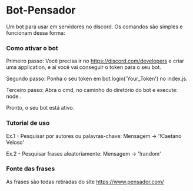 # Bot-Pensador

Um bot para usar em servidores no discord. Os comandos são simples e funcionam dessa forma:

### Como ativar o bot

Primeiro passo: Você precisa ir no https://discord.com/developers e criar uma application, e aí você vai conseguir o token para o seu bot.

Segundo passo: Ponha o seu token em bot.login('Your_Token') no index.js.

Terceiro passo: Abra o cmd, no caminho do diretório do bot e execute: <br>
node .

Pronto, o seu bot está ativo.

### Tutorial de uso
Ex.1 - Pesquisar por autores ou palavras-chave:
Mensagem -> '!Caetano Veloso'

Ex.2 - Pesquisar frases aleatoriamente:
Mensagem -> '!random'

### Fonte das frases
As frases são todas retiradas do site https://www.pensador.com/
